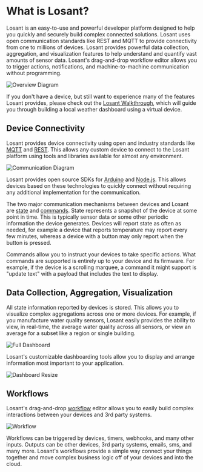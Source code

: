 # What is Losant?

Losant is an easy-to-use and powerful developer platform designed to help you quickly and securely build complex connected solutions. Losant uses open communication standards like REST and MQTT to provide connectivity from one to millions of devices. Losant provides powerful data collection, aggregation, and visualization features to help understand and quantify vast amounts of sensor data. Losant's drag-and-drop workflow editor allows you to trigger actions, notifications, and machine-to-machine communication without programming.

![Overview Diagram](/images/getting-started/overview-diagram.png "Overview Diagram")

If you don't have a device, but still want to experience many of the features Losant provides, please check out the [Losant Walkthrough](/getting-started/walkthrough), which will guide you through building a local weather dashboard using a virtual device.

## Device Connectivity

Losant provides device connectivity using open and industry standards like [MQTT](/mqtt/overview) and [REST](/rest-api/overview). This allows any custom device to connect to the Losant platform using tools and libraries available for almost any environment.

![Communication Diagram](/images/getting-started/communication-diagram.png "Communication Diagram")

Losant provides open source SDKs for <a href="https://github.com/Losant/losant-sdk-arduino" target="_blank">Arduino</a> and <a href="https://github.com/Losant/losant-sdk-js" target="_blank">Node.js</a>. This allows devices based on these technologies to quickly connect without requiring any additional implementation for the communication.

The two major communication mechanisms between devices and Losant are [state](/devices/state) and [commands](/devices/commands). State represents a snapshot of the device at some point in time. This is typically sensor data or some other periodic information the device generates. Devices will report state as often as needed, for example a device that reports temperature may report every few minutes, whereas a device with a button may only report when the button is pressed.

Commands allow you to instruct your devices to take specific actions. What commands are supported is entirely up to your device and its firmware. For example, if the device is a scrolling marquee, a command it might support is "update text" with a payload that includes the text to display.

## Data Collection, Aggregation, Visualization

All state information reported by devices is stored. This allows you to visualize complex aggregations across one or more devices. For example, if you manufacture water quality sensors, Losant easily provides the ability to view, in real-time, the average water quality across all sensors, or view an average for a subset like a region or single building.

![Full Dashboard](/images/getting-started/walkthrough/dashboard-full.png "Full Dashboard")

Losant's customizable dashboarding tools allow you to display and arrange information most important to your application.

![Dashboard Resize](/images/getting-started/walkthrough/dashboard-resize.gif "Dashboard Resize")

## Workflows

Losant's drag-and-drop [workflow](/workflows/overview) editor allows you to easily build complex interactions between your devices and 3rd party systems.

![Workflow](/images/getting-started/workflow.png "Workflow")

Workflows can be triggered by devices, timers, webhooks, and many other inputs. Outputs can be other devices, 3rd party systems, emails, sms, and many more. Losant's workflows provide a simple way connect your things together and move complex business logic off of your devices and into the cloud.
